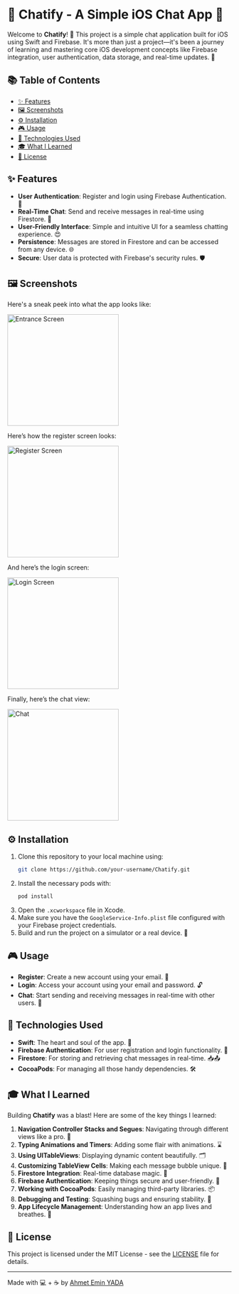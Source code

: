 
# 🎉 Chatify - A Simple iOS Chat App 📱

Welcome to **Chatify**! 🎊 This project is a simple chat application built for iOS using Swift and Firebase. It's more than just a project—it's been a journey of learning and mastering core iOS development concepts like Firebase integration, user authentication, data storage, and real-time updates. 🚀

## 📚 Table of Contents
- [✨ Features](#-features)
- [🖼 Screenshots](#-screenshots)
- [⚙️ Installation](#%EF%B8%8F-installation)
- [🎮 Usage](#-usage)
- [🔧 Technologies Used](#-technologies-used)
- [🎓 What I Learned](#-what-i-learned)
- [📄 License](#-license)

## ✨ Features

- **User Authentication**: Register and login using Firebase Authentication. 🔑
- **Real-Time Chat**: Send and receive messages in real-time using Firestore. 💬
- **User-Friendly Interface**: Simple and intuitive UI for a seamless chatting experience. 😍
- **Persistence**: Messages are stored in Firestore and can be accessed from any device. 🌐
- **Secure**: User data is protected with Firebase's security rules. 🛡

## 🖼 Screenshots

Here's a sneak peek into what the app looks like:

<img src="ScreenShots/entrance.png?raw=true" alt="Entrance Screen" title="Entrance Screen" width="250"/>

Here’s how the register screen looks:

<img src="/ScreenShots/register.png?raw=true" alt="Register Screen" title="Register Screen" width="250"/>

And here’s the login screen:

<img src="/ScreenShots/Login.png?raw=true" alt="Login Screen" title="Login Screen" width="250"/>

Finally, here’s the chat view:

<img src="/ScreenShots/chat.png?raw=true" alt="Chat" title="Chat" width="250"/>


## ⚙️ Installation

1. Clone this repository to your local machine using:
   ```bash
   git clone https://github.com/your-username/Chatify.git
   ```
2. Install the necessary pods with:
   ```bash
   pod install
   ```
3. Open the `.xcworkspace` file in Xcode.
4. Make sure you have the `GoogleService-Info.plist` file configured with your Firebase project credentials.
5. Build and run the project on a simulator or a real device. 🎉

## 🎮 Usage

- **Register**: Create a new account using your email. 📝
- **Login**: Access your account using your email and password. 🔓
- **Chat**: Start sending and receiving messages in real-time with other users. 🚀

## 🔧 Technologies Used

- **Swift**: The heart and soul of the app. 💓
- **Firebase Authentication**: For user registration and login functionality. 🔐
- **Firestore**: For storing and retrieving chat messages in real-time. 📥📤
- **CocoaPods**: For managing all those handy dependencies. 🛠

## 🎓 What I Learned

Building **Chatify** was a blast! Here are some of the key things I learned:

1. **Navigation Controller Stacks and Segues**: Navigating through different views like a pro. 🧭
2. **Typing Animations and Timers**: Adding some flair with animations. ⌛️
3. **Using UITableViews**: Displaying dynamic content beautifully. 🗂
4. **Customizing TableView Cells**: Making each message bubble unique. 🎨
5. **Firestore Integration**: Real-time database magic. 🔮
6. **Firebase Authentication**: Keeping things secure and user-friendly. 🔐
7. **Working with CocoaPods**: Easily managing third-party libraries. 📦
8. **Debugging and Testing**: Squashing bugs and ensuring stability. 🐛
9. **App Lifecycle Management**: Understanding how an app lives and breathes. 🧬

## 📄 License

This project is licensed under the MIT License - see the [LICENSE](LICENSE) file for details.

---

Made with 💻 + ☕️ by [Ahmet Emin YADA](https://github.com/crovs) 
